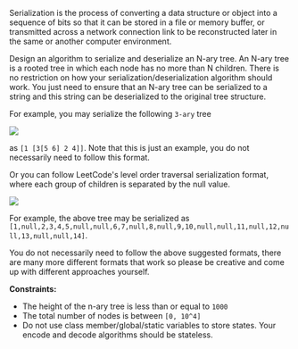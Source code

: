 
Serialization is the process of converting a data structure or object into a sequence of bits so that it can be stored in a file or memory buffer, or transmitted across a network connection link to be reconstructed later in the same or another computer environment.

Design an algorithm to serialize and deserialize an N-ary tree. An N-ary tree is a rooted tree in which each node has no more than N children. There is no restriction on how your serialization/deserialization algorithm should work. You just need to ensure that an N-ary tree can be serialized to a string and this string can be deserialized to the original tree structure.

For example, you may serialize the following `3-ary` tree

![](https://assets.leetcode.com/uploads/2018/10/12/narytreeexample.png)

as `[1 [3[5 6] 2 4]]`. Note that this is just an example, you do not necessarily need to follow this format.

Or you can follow LeetCode's level order traversal serialization format, where each group of children is separated by the null value.

![](https://assets.leetcode.com/uploads/2019/11/08/sample_4_964.png)

For example, the above tree may be serialized as  `[1,null,2,3,4,5,null,null,6,7,null,8,null,9,10,null,null,11,null,12,null,13,null,null,14]`.

You do not necessarily need to follow the above suggested formats, there are many more different formats that work so please be creative and come up with different approaches yourself.

**Constraints:**

-   The height of the n-ary tree is less than or equal to  `1000`
-   The total number of nodes is between  `[0, 10^4]`
-   Do not use class member/global/static variables to store states. Your encode and decode algorithms should be stateless.